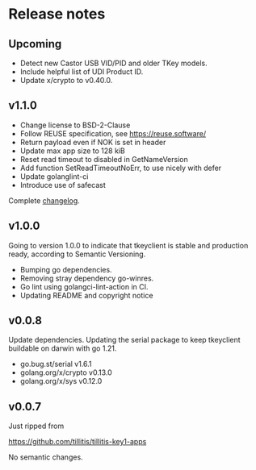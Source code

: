 # Release notes

## Upcoming

- Detect new Castor USB VID/PID and older TKey models.
- Include helpful list of UDI Product ID.
- Update x/crypto to v0.40.0.

## v1.1.0

- Change license to BSD-2-Clause
- Follow REUSE specification, see https://reuse.software/
- Return payload even if NOK is set in header
- Update max app size to 128 kiB
- Reset read timeout to disabled in GetNameVersion
- Add function SetReadTimeoutNoErr, to use nicely with defer
- Update golanglint-ci
- Introduce use of safecast

Complete
[changelog](https://github.com/tillitis/tkeyclient/compare/v1.0.0...v1.1.0).


## v1.0.0
Going to version 1.0.0 to indicate that tkeyclient is stable and
production ready, according to Semantic Versioning.

- Bumping go dependencies.
- Removing stray dependency go-winres.
- Go lint using golangci-lint-action in CI.
- Updating README and copyright notice


## v0.0.8
Update dependencies. Updating the serial package to keep tkeyclient
buildable on darwin with go 1.21.

- go.bug.st/serial v1.6.1
- golang.org/x/crypto v0.13.0
- golang.org/x/sys v0.12.0


## v0.0.7

Just ripped from

https://github.com/tillitis/tillitis-key1-apps

No semantic changes.
